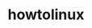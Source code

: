 ---
layout: home

title: howtolinux
titleTemplate: A extensive guide of tips and tricks in linux.

hero:
  name: howtolinux
  text: tips and tricks for linux.
  tagline: An extensive guide for tips and tricks in Linux.
  actions:
    - theme: brand
      text: Get Started
      link: /guide/installation
    - theme: alt
      text: View on GitHub
      link: https://github.com/themagicalmammal/howtolinux

features:
---